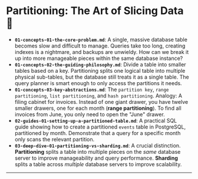 # Partitioning: The Art of Slicing Data 🔪


* **`01-concepts-01-the-core-problem.md`**: A single, massive database table becomes slow and difficult to manage. Queries take too long, creating indexes is a nightmare, and backups are unwieldy. How can we break it up into more manageable pieces within the same database instance?
* **`01-concepts-02-the-guiding-philosophy.md`**: Divide a table into smaller tables based on a key. Partitioning splits one logical table into multiple physical sub-tables, but the database still treats it as a single table. The query planner is smart enough to only access the partitions it needs.
* **`01-concepts-03-key-abstractions.md`**: The `partition key`, `range partitioning`, `list partitioning`, and `hash partitioning`. Analogy: A filing cabinet for invoices. Instead of one giant drawer, you have twelve smaller drawers, one for each month (**range partitioning**). To find all invoices from June, you only need to open the "June" drawer.
* **`02-guides-01-setting-up-a-partitioned-table.md`**: A practical SQL guide showing how to create a partitioned `events` table in PostgreSQL, partitioned by month. Demonstrate that a query for a specific month only scans the relevant partition.
* **`03-deep-dive-01-partitioning-vs-sharding.md`**: A crucial distinction. **Partitioning** splits a table into multiple pieces on the *same* database server to improve manageability and query performance. **Sharding** splits a table across *multiple* database servers to improve scalability.

---
